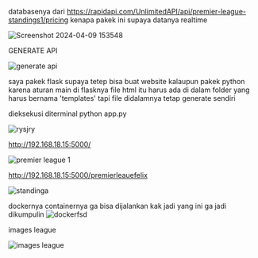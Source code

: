 databasenya dari https://rapidapi.com/UnlimitedAPI/api/premier-league-standings1/pricing 
kenapa pakek ini supaya datanya realtime 

![Screenshot 2024-04-09 153548](https://github.com/felix11736/premierleague/assets/111951543/64b05bae-2401-4993-ab65-a16c1e0d4a03)


GENERATE API 

![generate api ](https://github.com/felix11736/premierleague/assets/111951543/5fc0d58b-0b66-4f2f-aa2e-9d950db083f4)


saya pakek flask supaya tetep bisa buat website kalaupun pakek python 
karena aturan main di flasknya file html itu harus ada di dalam folder yang harus bernama 'templates' tapi file didalamnya tetap generate sendiri 


 dieksekusi diterminal 
python app.py

![rysjry](https://github.com/felix11736/premierleague/assets/111951543/d86ba879-1fef-4abc-b474-2f6a788fee3b)

http://192.168.18.15:5000/ 

![premier league 1](https://github.com/felix11736/premierleague/assets/111951543/7a310886-3329-49b4-ac3a-d0ab3d972901)

http://192.168.18.15:5000/premierleauefelix

![standinga](https://github.com/felix11736/premierleague/assets/111951543/c3f3dea7-4cba-4e7c-a1bc-d8cc55519f5c)


dockernya containernya ga bisa dijalankan kak jadi yang ini ga jadi dikumpulin 
![dockerfsd](https://github.com/felix11736/premierleague/assets/111951543/f9f3ee83-fcc2-4e96-9f3c-d1bff31db42c)

images league

![images league ](https://github.com/felix11736/premierleague/assets/111951543/ddd635f2-6a93-4532-b8e9-3267e813bc57)
